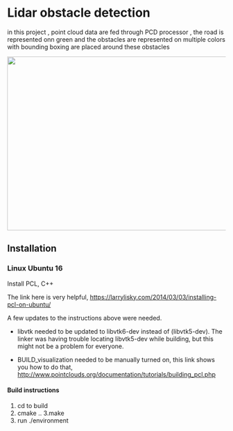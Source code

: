 # Lidar obstacle detection
in this project , point cloud data are fed through PCD processor , the road is represented onn green and the obstacles are represented on multiple colors with bounding boxing are placed around these obstacles 

<img src="https://video.udacity-data.com/topher/2019/March/5c85992d_pcdstreamdetection/pcdstreamdetection.gif" width="700" height="400" />

## Installation

### Linux Ubuntu 16

Install PCL, C++

The link here is very helpful, 
https://larrylisky.com/2014/03/03/installing-pcl-on-ubuntu/

A few updates to the instructions above were needed.

* libvtk needed to be updated to libvtk6-dev instead of (libvtk5-dev). The linker was having trouble locating libvtk5-dev while building, but this might not be a problem for everyone.

* BUILD_visualization needed to be manually turned on, this link shows you how to do that,
http://www.pointclouds.org/documentation/tutorials/building_pcl.php

#### Build instructions
1. cd to build
2. cmake ..
3.make
4. run ./environment
